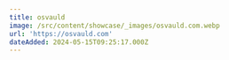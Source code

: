 ```yaml
---
title: osvauld
image: /src/content/showcase/_images/osvauld.com.webp
url: 'https://osvauld.com'
dateAdded: 2024-05-15T09:25:17.000Z
---
```


